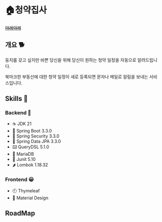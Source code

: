 # 🏠청약집사
[~~야레야레~~](https://www.youtube.com/watch?v=FoO7Pmx0bE4)

## 개요 🐕
둥지를 갖고 싶지만 바쁜 당신을 위해 당신이 원하는 청약 일정을 자동으로 알려드립니다. 

북마크한 부동산에 대한 청약 일정이 새로 등록되면 문자나 메일로 알림을 보내는 서비스입니다. 

## Skills 🔨
### Backend 💯
- ☕ JDK 21
- 🍂 Spring Boot 3.3.0
- 🍂 Spring Security 3.3.0
- 🍂 Spring Data JPA 3.3.0
- ⌨️ QueryDSL 5.1.0
- 💾 MariaDB
- 🧪 Junit 5.10
- 🌶️ Lombok 1.18.32

### Frontend 😀
- 🕘 Thymeleaf
- 🎨 Material Design


## RoadMap

